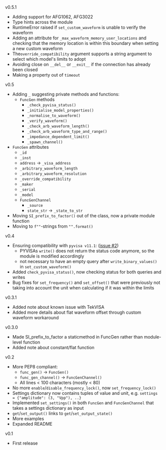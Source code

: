 v0.5.1
- Adding support for AFG1062, AFG3022
- Type hints across the module
- RuntimeError raised if `set_custom_waveform` is unable to verify the 
  waveform
- Adding an attribute for `_max_waveform_memory_user_locations` and checking
  that the memory location is within this boundary when setting a new custom
  waveform
- The`override_compatibility` argument supports a string argument to select 
  which model's limits to adopt
- Avoiding close on `__del__` or `__exit__` if the connection has already been closed
- Making a property out of `timeout`

v0.5
  - Adding `_` suggesting private methods and functions:
    - `FuncGen` methods
      - `_check_pyvisa_status()`
      - `_initialise_model_properties()`
      - `_normalise_to_waveform()`
      - `_verify_waveform()`
      - `_check_arb_waveform_length()`
      - `_check_arb_waveform_type_and_range()`
      - `_impedance_dependent_limit()`
      - `_spawn_channel()`
  - `FuncGen` attributes
      - `_id`
      - `_inst`
      - `address` -> `_visa_address`
      - `_arbitrary_waveform_length`
      - `_arbitrary_waveform_resolution`
      - `_override_compatibility`
      - `_maker`
      - `_serial`
      - `_model`
    - `FuncGenChannel`
      - `_source`
      - `state_str` -> `_state_to_str`
- Moving `SI_prefix_to_factor()` out of the class, now a private module function
- Moving to `f""`-strings from `"".format()`

v0.4
  - Ensuring compatibility with `pyvisa v11.1`: ([issue #2](https://github.com/asvela/tektronix-func-gen/issues/2))
    - PYVISAs `write()` does not return the status code anymore, so the module
      is modified accordingly
    - not necessary to have an empty query after `write_binary_values()`
      in `set_custom_waveform()`
  - Added `check_pyvisa_status()`, now checking status for both queries and writes
  - Bug fixes for `set_frequency()` and `set_offset()` that were previously
    not taking into account the unit when calculating if it was within the limits

v0.3.1
  - Added note about known issue with TekVISA
  - Added more details about flat waveform offset through custom waveform workaround

v0.3.0
  - Made SI_prefix_to_factor a staticmethod in FuncGen rather than module-level function
  - Added note about constant/flat function

v0.2
  - More PEP8 compliant:
    - `func_gen()` -> `FuncGen()`
    - `func_gen_channel()` -> `FuncGenChannel()`
    - All lines < 100 characters (mostly < 80)
  - No more `enable`/`disable_frequency_lock()`, now `set_frequency_lock()`
  - Settings dictionary now contains tuples of value and unit, e.g.
    `settings = {"amplitude": (3, "Vpp"), ..}`
  - Implemented `set_settings()` in both `FuncGen` and `FuncGenChannel` that
    takes a settings dictionary as input
  - `get`/`set_output()` links to `get`/`set_output_state()`
  - More examples
  - Expanded README

v0.1
  - First release
